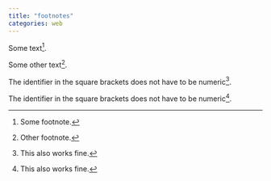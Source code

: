 ```yaml
---
title: "footnotes"
categories: web
---
```


Some text[^1].

Some other text[^2].

The identifier in the square brackets does not have to be numeric[^my_footnote].

The identifier in the square brackets does not have to be numeric[^my_other_footnote].

[^1]: Some footnote.
[^2]: Other footnote.

[^my_footnote]: This also works fine.
[^my_other_footnote]: This also works fine.